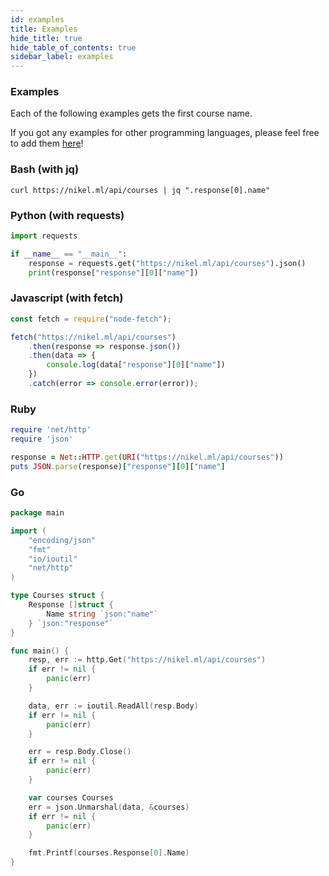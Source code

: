 ```yaml
---
id: examples
title: Examples
hide_title: true
hide_table_of_contents: true
sidebar_label: examples
---
```


### Examples

Each of the following examples gets the first course name.

If you got any examples for other programming languages, please feel free to add them [here](https://github.com/nikel-api/nikel-docs/edit/master/docs/examples.md)!

### Bash (with jq)

```shell script
curl https://nikel.ml/api/courses | jq ".response[0].name"
```

### Python (with requests)

```py
import requests

if __name__ == "__main__":
    response = requests.get("https://nikel.ml/api/courses").json()
    print(response["response"][0]["name"])
```

### Javascript (with fetch)

```js
const fetch = require("node-fetch");

fetch("https://nikel.ml/api/courses")
    .then(response => response.json())
    .then(data => {
        console.log(data["response"][0]["name"])
    })
    .catch(error => console.error(error));
```

### Ruby

```ruby
require 'net/http'
require 'json'

response = Net::HTTP.get(URI("https://nikel.ml/api/courses"))
puts JSON.parse(response)["response"][0]["name"]
```

### Go

```go
package main

import (
	"encoding/json"
	"fmt"
	"io/ioutil"
	"net/http"
)

type Courses struct {
	Response []struct {
		Name string `json:"name"`
	} `json:"response"`
}

func main() {
	resp, err := http.Get("https://nikel.ml/api/courses")
	if err != nil {
		panic(err)
	}

	data, err := ioutil.ReadAll(resp.Body)
	if err != nil {
		panic(err)
	}

	err = resp.Body.Close()
	if err != nil {
		panic(err)
	}

	var courses Courses
	err = json.Unmarshal(data, &courses)
	if err != nil {
		panic(err)
	}

	fmt.Printf(courses.Response[0].Name)
}
```